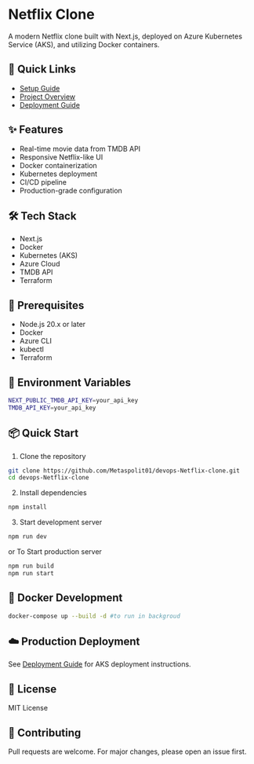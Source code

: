 # Netflix Clone

A modern Netflix clone built with Next.js, deployed on Azure Kubernetes Service (AKS), and utilizing Docker containers.

## 🚀 Quick Links
- [Setup Guide](./docs/SETUP.md)
- [Project Overview](./docs/PROJECT-OVERVIEW.md)
- [Deployment Guide](./docs/DEPLOYMENT.md)

## ✨ Features
- Real-time movie data from TMDB API
- Responsive Netflix-like UI
- Docker containerization
- Kubernetes deployment
- CI/CD pipeline
- Production-grade configuration

## 🛠️ Tech Stack
- Next.js
- Docker
- Kubernetes (AKS)
- Azure Cloud
- TMDB API
- Terraform

## 📝 Prerequisites
- Node.js 20.x or later
- Docker
- Azure CLI
- kubectl
- Terraform

## 🔑 Environment Variables
```bash
NEXT_PUBLIC_TMDB_API_KEY=your_api_key
TMDB_API_KEY=your_api_key
```

## 📦 Quick Start
1. Clone the repository
```bash
git clone https://github.com/Metaspolit01/devops-Netflix-clone.git
cd devops-Netflix-clone
```

2. Install dependencies
```bash
npm install
```

3. Start development server
```bash
npm run dev
```
or To Start production server
```bash
npm run build
npm run start
```

## 🐳 Docker Development
```bash
docker-compose up --build -d #to run in backgroud 
```

## ☁️ Production Deployment
See [Deployment Guide](docs/SETUP.md) for AKS deployment instructions.

## 📜 License
MIT License

## 👥 Contributing
Pull requests are welcome. For major changes, please open an issue first.
